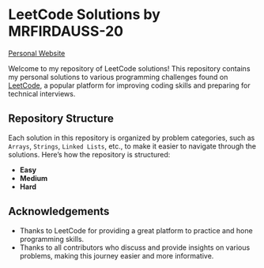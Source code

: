 # LeetCode Solutions by MRFIRDAUSS-20
[Personal Website](https://mrfirdauss.vercel.app)

Welcome to my repository of LeetCode solutions! This repository contains my personal solutions to various programming challenges found on [LeetCode](https://leetcode.com/), a popular platform for improving coding skills and preparing for technical interviews.

## Repository Structure

Each solution in this repository is organized by problem categories, such as `Arrays`, `Strings`, `Linked Lists`, etc., to make it easier to navigate through the solutions. Here’s how the repository is structured:

- **Easy**
- **Medium**
- **Hard**

## Acknowledgements

- Thanks to LeetCode for providing a great platform to practice and hone programming skills.
- Thanks to all contributors who discuss and provide insights on various problems, making this journey easier and more informative.